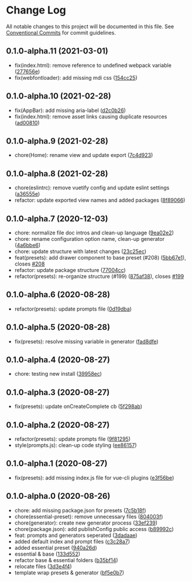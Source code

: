 # Change Log

All notable changes to this project will be documented in this file.
See [Conventional Commits](https://conventionalcommits.org) for commit guidelines.

## 0.1.0-alpha.11 (2021-03-01)

* fix(index.html): remove reference to undefined webpack variable ([277656e](https://github.com/vuetifyjs/vue-cli-plugins/commit/277656e))
* fix(webfontloader): add missing mdi css ([154cc25](https://github.com/vuetifyjs/vue-cli-plugins/commit/154cc25))





## 0.1.0-alpha.10 (2021-02-28)

* fix(AppBar): add missing aria-label ([d2c0b26](https://github.com/vuetifyjs/vue-cli-plugins/commit/d2c0b26))
* fix(index.html): remove asset links causing duplicate resources ([ad00810](https://github.com/vuetifyjs/vue-cli-plugins/commit/ad00810))





## 0.1.0-alpha.9 (2021-02-28)

* chore(Home): rename view and update export ([7c4d923](https://github.com/vuetifyjs/vue-cli-plugins/commit/7c4d923))





## 0.1.0-alpha.8 (2021-02-28)

* chore(eslintrc): remove vuetify config and update eslint settings ([a36555e](https://github.com/vuetifyjs/vue-cli-plugins/commit/a36555e))
* refactor: update exported view names and added packages ([8f89066](https://github.com/vuetifyjs/vue-cli-plugins/commit/8f89066))





## 0.1.0-alpha.7 (2020-12-03)

* chore: normalize file doc intros and clean-up language ([9ea02e2](https://github.com/vuetifyjs/vue-cli-plugins/commit/9ea02e2))
* chore: rename configuration option name, clean-up generator ([4a6bbe6](https://github.com/vuetifyjs/vue-cli-plugins/commit/4a6bbe6))
* chore: update structure with latest changes ([23c25ec](https://github.com/vuetifyjs/vue-cli-plugins/commit/23c25ec))
* feat(presets): add drawer component to base preset (#208) ([5bb67e1](https://github.com/vuetifyjs/vue-cli-plugins/commit/5bb67e1)), closes [#208](https://github.com/vuetifyjs/vue-cli-plugins/issues/208)
* refactor: update package structure ([77004cc](https://github.com/vuetifyjs/vue-cli-plugins/commit/77004cc))
* refactor(presets): re-organize structure (#199) ([875af38](https://github.com/vuetifyjs/vue-cli-plugins/commit/875af38)), closes [#199](https://github.com/vuetifyjs/vue-cli-plugins/issues/199)





## 0.1.0-alpha.6 (2020-08-28)

* refactor(presets): update prompts file ([0d19dba](https://github.com/vuetifyjs/vue-cli-plugins/commit/0d19dba))





## 0.1.0-alpha.5 (2020-08-28)

* fix(presets): resolve missing variable in generator ([fad8dfe](https://github.com/vuetifyjs/vue-cli-plugins/commit/fad8dfe))





## 0.1.0-alpha.4 (2020-08-27)

* chore: testing new install ([39958ec](https://github.com/vuetifyjs/vue-cli-plugins/commit/39958ec))





## 0.1.0-alpha.3 (2020-08-27)

* fix(presets): update onCreateComplete cb ([5f298ab](https://github.com/vuetifyjs/vue-cli-plugins/commit/5f298ab))





## 0.1.0-alpha.2 (2020-08-27)

* refactor(presets): update prompts file ([9f81295](https://github.com/vuetifyjs/vue-cli-plugins/commit/9f81295))
* style(prompts.js): clean-up code styling ([ee86157](https://github.com/vuetifyjs/vue-cli-plugins/commit/ee86157))





## 0.1.0-alpha.1 (2020-08-27)

* fix(presets): add missing index.js file for vue-cli plugins ([e3f56be](https://github.com/vuetifyjs/vue-cli-plugins/commit/e3f56be))





## 0.1.0-alpha.0 (2020-08-26)

* chore: add missing package.json for presets ([7c5b18f](https://github.com/vuetifyjs/vue-cli-plugins/commit/7c5b18f))
* chore(essential-preset): remove unnecessary files ([804003f](https://github.com/vuetifyjs/vue-cli-plugins/commit/804003f))
* chore(generator): create new generator process ([33ef239](https://github.com/vuetifyjs/vue-cli-plugins/commit/33ef239))
* chore(package.json): add publishConfig public access ([b89992c](https://github.com/vuetifyjs/vue-cli-plugins/commit/b89992c))
* feat: prompts and generators seperated ([3dadaae](https://github.com/vuetifyjs/vue-cli-plugins/commit/3dadaae))
* added default index and prompt files ([c3c28a7](https://github.com/vuetifyjs/vue-cli-plugins/commit/c3c28a7))
* added essential preset ([940a26d](https://github.com/vuetifyjs/vue-cli-plugins/commit/940a26d))
* essential & base ([133d552](https://github.com/vuetifyjs/vue-cli-plugins/commit/133d552))
* refactor base & essential folders ([b35bf14](https://github.com/vuetifyjs/vue-cli-plugins/commit/b35bf14))
* relocate files ([3d3e4f4](https://github.com/vuetifyjs/vue-cli-plugins/commit/3d3e4f4))
* template wrap presets & generator ([bf5e0b7](https://github.com/vuetifyjs/vue-cli-plugins/commit/bf5e0b7))
